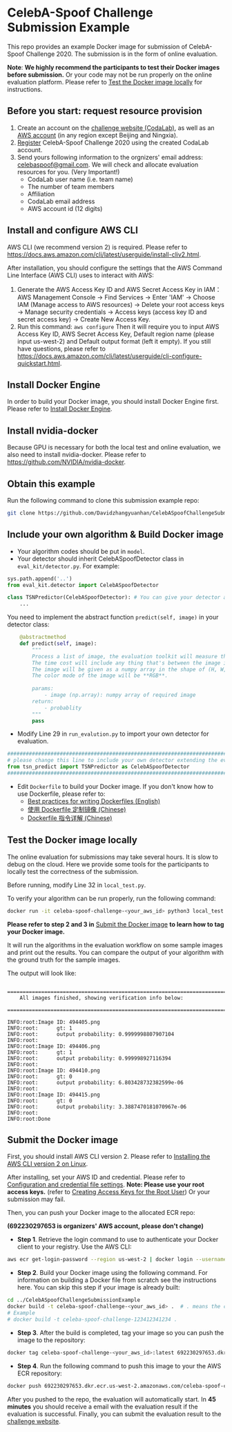 # CelebA-Spoof Challenge Submission Example
This repo provides an example Docker image for submission of CelebA-Spoof Challenge 2020. The submission is in the form of online evaluation.

**Note**: **We highly recommend the participants to test their Docker images before submission.** Or your code may not be run properly on the online evaluation platform. Please refer to [Test the Docker image locally](#test-the-docker-image-locally) for instructions.

## Before you start: request resource provision

1. Create an account on the [challenge website (CodaLab)](https://competitions.codalab.org/competitions/26210), as well as an [AWS account](https://aws.amazon.com/account/) (in any region except Beijing and Ningxia). 
2.  [Register](https://competitions.codalab.org/competitions/26210#participate) CelebA-Spoof Challenge 2020 using the created CodaLab account.
3. Send yours following information to the orgnizers' email address: [celebaspoof@gmail.com](mailto:celebaspoof@gmail.com). We will check and allocate evaluation resources for you. (Very Important!)
   - CodaLab user name (i.e. team name)
   - The number of team members
   - Affiliation
   - CodaLab email address
   - AWS account id (12 digits)


## Install and configure AWS CLI
AWS CLI (we recommend version 2) is required. Please refer to https://docs.aws.amazon.com/cli/latest/userguide/install-cliv2.html.

After installation, you should configure the settings that the AWS Command Line Interface (AWS CLI) uses to interact with AWS:

1. Generate the AWS Access Key ID and AWS Secret Access Key in IAM： AWS Management Console -> Find Services -> Enter 'IAM' -> Choose IAM (Manage access to AWS resources) -> Delete your root access keys -> Manage security credentials -> Access keys (access key ID and secret access key) -> Create New Access Key.
2. Run this command:
   `aws configure`
   Then it will require you to input AWS Access Key ID, AWS Secret Access Key, Default region name (please input us-west-2) and Default output format (left it empty). If you still have questions, please refer to https://docs.aws.amazon.com/cli/latest/userguide/cli-configure-quickstart.html.

## Install Docker Engine
In order to build your Docker image, you should install Docker Engine first. Please refer to [Install Docker Engine](https://docs.docker.com/engine/install/).

## Install nvidia-docker
Because GPU is necessary for both the local test and online evaluation, we also need to install nvidia-docker. Please refer to https://github.com/NVIDIA/nvidia-docker.

## Obtain this example

Run the following command to clone this submission example repo:

```bash
git clone https://github.com/Davidzhangyuanhan/CelebASpoofChallengeSubmissionExample.git
```

## Include your own algorithm & Build Docker image

- Your algorithm codes should be put in `model`.
- Your detector should inherit CelebASpoofDetector class in `eval_kit/detector.py`. For example:

```python
sys.path.append('..')
from eval_kit.detector import CelebASpoofDetector

class TSNPredictor(CelebASpoofDetector): # You can give your detector any name.
    ...
```
You need to implement the abstract function `predict(self, image)` in your detector class:

```python
    @abstractmethod
    def predict(self, image):
        """
        Process a list of image, the evaluation toolkit will measure the runtime of every call to this method.
        The time cost will include any thing that's between the image input to the final prediction score.
        The image will be given as a numpy array in the shape of (H, W, C) with dtype np.uint8.
        The color mode of the image will be **RGB**.
        
        params:
            - image (np.array): numpy array of required image
        return:
            - probablity
        """
        pass

```

- Modify Line 29 in `run_evalution.py` to import your own detector for evaluation.

```python
########################################################################################################
# please change this line to include your own detector extending the eval_kit.detector.DeeperForensicsDetector base class.
from tsn_predict import TSNPredictor as CelebASpoofDetector
########################################################################################################
```

- Edit `Dockerfile` to build your Docker image. If you don't know how to use Dockerfile, please refer to:
  -  [Best practices for writing Dockerfiles (English)](https://docs.docker.com/develop/develop-images/dockerfile_best-practices/#dockerfile-instructions)
  -  [使用 Dockerfile 定制镜像 (Chinese)](https://yeasy.gitbook.io/docker_practice/image/build)
  -  [Dockerfile 指令详解 (Chinese)](https://yeasy.gitbook.io/docker_practice/image/dockerfile)

## Test the Docker image locally

The online evaluation for submissions may take several hours. It is slow to debug on the cloud. Here we provide some tools for the participants to locally test the correctness of the submission.

Before running, modify Line 32 in `local_test.py`.

To verify your algorithm can be run properly, run the following command:

```bash
docker run -it celeba-spoof-challenge-<your_aws_id> python3 local_test.py
```

**Please refer to step 2 and 3 in** [Submit the Docker image](#submit-the-docker-image) **to learn how to tag your Docker image.**

It will run the algorithms in the evaluation workflow on some sample images and print out the results.
You can compare the output of your algorithm with the ground truth for the sample images. 

The output will look like:

```
    ================================================================================
    All images finished, showing verification info below:
    ================================================================================

INFO:root:Image ID: 494405.png
INFO:root:      gt: 1
INFO:root:      output probability: 0.9999998807907104
INFO:root:
INFO:root:Image ID: 494406.png
INFO:root:      gt: 1
INFO:root:      output probability: 0.999998927116394
INFO:root:
INFO:root:Image ID: 494410.png
INFO:root:      gt: 0
INFO:root:      output probability: 6.803428732382599e-06
INFO:root:
INFO:root:Image ID: 494415.png
INFO:root:      gt: 0
INFO:root:      output probability: 3.3887470181070967e-06
INFO:root:
INFO:root:Done
```

## Submit the Docker image

First, you should install AWS CLI version 2. Please refer to [Installing the AWS CLI version 2 on Linux](https://docs.aws.amazon.com/cli/latest/userguide/install-cliv2-linux.html).

After installing, set your AWS ID and credential. Please refer to [Configuration and credential file settings](https://docs.aws.amazon.com/cli/latest/userguide/cli-configure-files.html). **Note: Please use your root access keys.** (refer to [Creating Access Keys for the Root User](https://docs.aws.amazon.com/IAM/latest/UserGuide/id_root-user.html#id_root-user_manage_add-key)) Or your submission may fail.

Then, you can push your Docker image to the allocated ECR repo:

**(692230297653 is organizers' AWS account, please don't change)**

- **Step 1**. Retrieve the login command to use to authenticate your Docker client to your registry. Use the AWS CLI:

```bash
aws ecr get-login-password --region us-west-2 | docker login --username AWS --password-stdin 692230297653.dkr.ecr.us-west-2.amazonaws.com
```

- **Step 2**. Build your Docker image using the following command. For information on building a Docker file from scratch see the instructions here. You can skip this step if your image is already built:

```bash
cd ../CelebASpoofChallengeSubmissionExample
docker build -t celeba-spoof-challenge-<your_aws_id> .  # . means the current path. Please don't lose it.
# Example
# docker build -t celeba-spoof-challenge-123412341234 . 
```

- **Step 3**. After the build is completed, tag your image so you can push the image to the repository:

```bash
docker tag celeba-spoof-challenge-<your_aws_id>:latest 692230297653.dkr.ecr.us-west-2.amazonaws.com/celeba-spoof-challenge-<your_aws_id>:latest
```

- **Step 4**. Run the following command to push this image to your the AWS ECR repository:

```bash
docker push 692230297653.dkr.ecr.us-west-2.amazonaws.com/celeba-spoof-challenge-<your_aws_id>:latest
```

After you pushed to the repo, the evaluation will automatically start. In **45 minutes** you should receive a email with the evaluation result if the evaluation is successful. Finally, you can submit the evaluation result to the [challenge website](https://competitions.codalab.org/competitions/26210).
